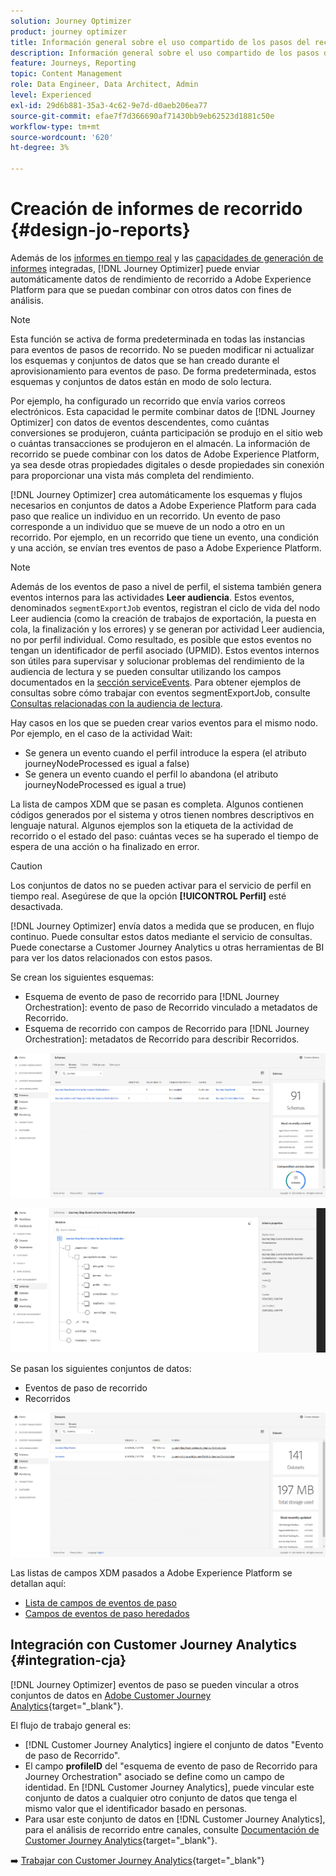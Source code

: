 ```yaml
---
solution: Journey Optimizer
product: journey optimizer
title: Información general sobre el uso compartido de los pasos del recorrido
description: Información general sobre el uso compartido de los pasos del recorrido
feature: Journeys, Reporting
topic: Content Management
role: Data Engineer, Data Architect, Admin
level: Experienced
exl-id: 29d6b881-35a3-4c62-9e7d-d0aeb206ea77
source-git-commit: efae7f7d366690af71430bb9eb62523d1881c50e
workflow-type: tm+mt
source-wordcount: '620'
ht-degree: 3%

---
```


# Creación de informes de recorrido {#design-jo-reports}

Además de los [informes en tiempo real](live-report.md) y las [capacidades de generación de informes](report-gs-cja.md) integradas, [!DNL Journey Optimizer] puede enviar automáticamente datos de rendimiento de recorrido a Adobe Experience Platform para que se puedan combinar con otros datos con fines de análisis.

>[!NOTE]
>
>Esta función se activa de forma predeterminada en todas las instancias para eventos de pasos de recorrido. No se pueden modificar ni actualizar los esquemas y conjuntos de datos que se han creado durante el aprovisionamiento para eventos de paso. De forma predeterminada, estos esquemas y conjuntos de datos están en modo de solo lectura.

Por ejemplo, ha configurado un recorrido que envía varios correos electrónicos. Esta capacidad le permite combinar datos de [!DNL Journey Optimizer] con datos de eventos descendentes, como cuántas conversiones se produjeron, cuánta participación se produjo en el sitio web o cuántas transacciones se produjeron en el almacén. La información de recorrido se puede combinar con los datos de Adobe Experience Platform, ya sea desde otras propiedades digitales o desde propiedades sin conexión para proporcionar una vista más completa del rendimiento.

[!DNL Journey Optimizer] crea automáticamente los esquemas y flujos necesarios en conjuntos de datos a Adobe Experience Platform para cada paso que realice un individuo en un recorrido. Un evento de paso corresponde a un individuo que se mueve de un nodo a otro en un recorrido. Por ejemplo, en un recorrido que tiene un evento, una condición y una acción, se envían tres eventos de paso a Adobe Experience Platform.

>[!NOTE]
>
>Además de los eventos de paso a nivel de perfil, el sistema también genera eventos internos para las actividades **Leer audiencia**. Estos eventos, denominados `segmentExportJob` eventos, registran el ciclo de vida del nodo Leer audiencia (como la creación de trabajos de exportación, la puesta en cola, la finalización y los errores) y se generan por actividad Leer audiencia, no por perfil individual. Como resultado, es posible que estos eventos no tengan un identificador de perfil asociado (UPMID). Estos eventos internos son útiles para supervisar y solucionar problemas del rendimiento de la audiencia de lectura y se pueden consultar utilizando los campos documentados en la [sección serviceEvents](../reports/sharing-field-list.md#servicevents-field). Para obtener ejemplos de consultas sobre cómo trabajar con eventos segmentExportJob, consulte [Consultas relacionadas con la audiencia de lectura](../reports/query-examples.md#read-segment-queries).

Hay casos en los que se pueden crear varios eventos para el mismo nodo. Por ejemplo, en el caso de la actividad Wait:

* Se genera un evento cuando el perfil introduce la espera (el atributo journeyNodeProcessed es igual a false)
* Se genera un evento cuando el perfil lo abandona (el atributo journeyNodeProcessed es igual a true)

La lista de campos XDM que se pasan es completa. Algunos contienen códigos generados por el sistema y otros tienen nombres descriptivos en lenguaje natural. Algunos ejemplos son la etiqueta de la actividad de recorrido o el estado del paso: cuántas veces se ha superado el tiempo de espera de una acción o ha finalizado en error.

>[!CAUTION]
>
>Los conjuntos de datos no se pueden activar para el servicio de perfil en tiempo real. Asegúrese de que la opción **[!UICONTROL Perfil]** esté desactivada.

[!DNL Journey Optimizer] envía datos a medida que se producen, en flujo continuo. Puede consultar estos datos mediante el servicio de consultas. Puede conectarse a Customer Journey Analytics u otras herramientas de BI para ver los datos relacionados con estos pasos.

Se crean los siguientes esquemas:

* Esquema de evento de paso de recorrido para [!DNL Journey Orchestration]: evento de paso de Recorrido vinculado a metadatos de Recorrido.
* Esquema de recorrido con campos de Recorrido para [!DNL Journey Orchestration]: metadatos de Recorrido para describir Recorridos.

![](assets/sharing1.png)

![](assets/sharing2.png)

Se pasan los siguientes conjuntos de datos:

* Eventos de paso de recorrido
* Recorridos

![](assets/sharing3.png)

Las listas de campos XDM pasados a Adobe Experience Platform se detallan aquí:

* [Lista de campos de eventos de paso](../reports/sharing-field-list.md)
* [Campos de eventos de paso heredados](../reports/sharing-legacy-fields.md)

## Integración con Customer Journey Analytics {#integration-cja}

[!DNL Journey Optimizer] eventos de paso se pueden vincular a otros conjuntos de datos en [Adobe Customer Journey Analytics](https://experienceleague.adobe.com/docs/analytics-platform/using/cja-overview/cja-overview.html?lang=es){target="_blank"}.

El flujo de trabajo general es:

* [!DNL Customer Journey Analytics] ingiere el conjunto de datos &quot;Evento de paso de Recorrido&quot;.
* El campo **profileID** del &quot;esquema de evento de paso de Recorrido para Journey Orchestration&quot; asociado se define como un campo de identidad. En [!DNL Customer Journey Analytics], puede vincular este conjunto de datos a cualquier otro conjunto de datos que tenga el mismo valor que el identificador basado en personas.
* Para usar este conjunto de datos en [!DNL Customer Journey Analytics], para el análisis de recorrido entre canales, consulte [Documentación de Customer Journey Analytics](https://experienceleague.adobe.com/docs/analytics-platform/using/cja-usecases/cross-channel.html?lang=es){target="_blank"}.

➡️ [Trabajar con Customer Journey Analytics](cja-ajo.md){target="_blank"}
